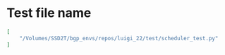 # Test file name

```json
[
    "/Volumes/SSD2T/bgp_envs/repos/luigi_22/test/scheduler_test.py"
]
```
